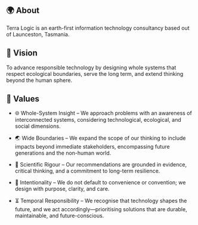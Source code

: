 ## 🌍 About

Terra Logic is an earth-first information technology consultancy based out of Launceston, Tasmania.

## 🎯 Vision

To advance responsible technology by designing whole systems that respect ecological boundaries, serve the long term, and extend thinking beyond the human sphere.

## 🧭 Values

* 🌐 Whole-System Insight – We approach problems with an awareness of interconnected systems, considering technological, ecological, and social dimensions.

* 🌏 Wide Boundaries – We expand the scope of our thinking to include impacts beyond immediate stakeholders, encompassing future generations and the non-human world.

* 🔬 Scientific Rigour – Our recommendations are grounded in evidence, critical thinking, and a commitment to long-term resilience.

* 🎯 Intentionality – We do not default to convenience or convention; we design with purpose, clarity, and care.

* ⏳ Temporal Responsibility – We recognise that technology shapes the future, and we act accordingly—prioritising solutions that are durable, maintainable, and future-conscious.
